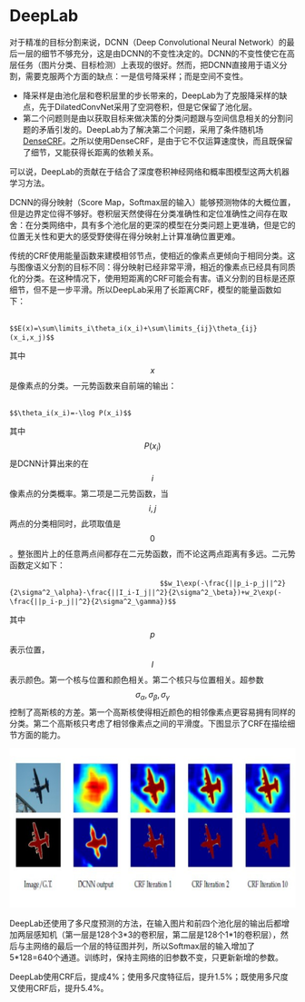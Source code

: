 # DeepLab

对于精准的目标分割来说，DCNN（Deep Convolutional Neural Network）的最后一层的细节不够充分，这是由DCNN的不变性决定的。DCNN的不变性使它在高层任务（图片分类、目标检测）上表现的很好。然而，把DCNN直接用于语义分割，需要克服两个方面的缺点：一是信号降采样；而是空间不变性。

* 降采样是由池化层和卷积层里的步长带来的，DeepLab为了克服降采样的缺点，先于DilatedConvNet采用了空洞卷积，但是它保留了池化层。
* 第二个问题则是由以获取目标来做决策的分类问题跟与空间信息相关的分割问题的矛盾引发的。DeepLab为了解决第二个问题，采用了条件随机场[DenseCRF](https://arxiv.org/abs/1210.5644)。之所以使用DenseCRF，是由于它不仅运算速度快，而且既保留了细节，又能获得长距离的依赖关系。

可以说，DeepLab的贡献在于结合了深度卷积神经网络和概率图模型这两大机器学习方法。

DCNN的得分映射（Score Map，Softmax层的输入）能够预测物体的大概位置，但是边界定位得不够好。卷积层天然使得在分类准确性和定位准确性之间存在取舍：在分类网络中，具有多个池化层的更深的模型在分类问题上更准确，但是它的位置无关性和更大的感受野使得在得分映射上计算准确位置更难。

传统的CRF使用能量函数来建模相邻节点，使相近的像素点更倾向于相同分类。这与图像语义分割的目标不同：得分映射已经非常平滑，相近的像素点已经具有同质化的分类。在这种情况下，使用短距离的CRF可能会有害。语义分割的目标是还原细节，但不是一步平滑。所以DeepLab采用了长距离CRF，模型的能量函数如下：

                                                     $$E(x)=\sum\limits_i\theta_i(x_i)+\sum\limits_{ij}\theta_{ij}(x_i,x_j)$$ 

其中 $$x$$ 是像素点的分类。一元势函数来自前端的输出：

                                                                 $$\theta_i(x_i)=-\log P(x_i)$$ 

其中 $$P(x_i)$$ 是DCNN计算出来的在 $$i$$ 像素点的分类概率。第二项是二元势函数，当 $$i,j$$ 两点的分类相同时，此项取值是 $$0$$ 。整张图片上的任意两点间都存在二元势函数，而不论这两点距离有多远。二元势函数定义如下：

                                         $$w_1\exp(-\frac{||p_i-p_j||^2}{2\sigma^2_\alpha}-\frac{||I_i-I_j||^2}{2\sigma^2_\beta})+w_2\exp(-\frac{||p_i-p_j||^2}{2\sigma^2_\gamma})$$ 

其中 $$p$$ 表示位置， $$I$$ 表示颜色。第一个核与位置和颜色相关。第二个核只与位置相关。超参数 $$\sigma_\alpha,\sigma_\beta,\sigma_\gamma$$ 控制了高斯核的方差。第一个高斯核使得相近颜色的相邻像素点更容易拥有同样的分类。第二个高斯核只考虑了相邻像素点之间的平滑度。下图显示了CRF在描绘细节方面的能力。

![](../../../../.gitbook/assets/40fb43fd1cc813501ed803224814f2ed_r.jpg)

DeepLab还使用了多尺度预测的方法，在输入图片和前四个池化层的输出后都增加两层感知机（第一层是128个3\*3的卷积层，第二层是128个1\*1的卷积层），然后与主网络的最后一个层的特征图并列，所以Softmax层的输入增加了5\*128=640个通道。训练时，保持主网络的旧参数不变，只更新新增的参数。

DeepLab使用CRF后，提成4%；使用多尺度特征后，提升1.5%；既使用多尺度又使用CRF后，提升5.4%。



